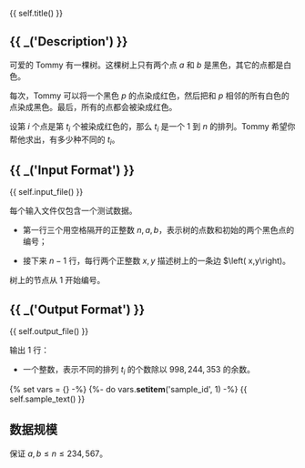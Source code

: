 {{ self.title() }}

## {{ _('Description') }}

可爱的 Tommy 有一棵树。这棵树上只有两个点 $a$ 和 $b$ 是黑色，其它的点都是白色。

每次，Tommy 可以将一个黑色 $p$ 的点染成红色，然后把和 $p$ 相邻的所有白色的点染成黑色。最后，所有的点都会被染成红色。

设第 $i$ 个点是第 $t_i$ 个被染成红色的，那么 $t_i$ 是一个 $1$ 到 $n$ 的排列。Tommy 希望你帮他求出，有多少种不同的 $t_i$。

## {{ _('Input Format') }}

{{ self.input_file() }}

每个输入文件仅包含一个测试数据。

* 第一行三个用空格隔开的正整数 $n,a,b$，表示树的点数和初始的两个黑色点的编号；

* 接下来 $n-1$ 行，每行两个正整数 $x,y$ 描述树上的一条边 $\left( x,y\right)。

树上的节点从 $1$ 开始编号。

## {{ _('Output Format') }}

{{ self.output_file() }}

输出 $1$ 行：

* 一个整数，表示不同的排列 $t_i$ 的个数除以 $998,244,353$ 的余数。

{% set vars = {} -%}
{%- do vars.__setitem__('sample_id', 1) -%}
{{ self.sample_text() }}


## 数据规模

保证 $a,b\le n\le 234,567$。

